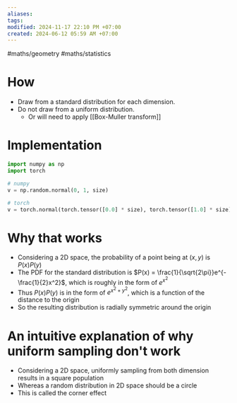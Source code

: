 ```yaml
---
aliases: 
tags: 
modified: 2024-11-17 22:10 PM +07:00
created: 2024-06-12 05:59 AM +07:00
---
```

#maths/geometry #maths/statistics 

# How
- Draw from a standard distribution for each dimension.
- Do not draw from a uniform distribution.
	- Or will need to apply [[Box-Muller transform]]
# Implementation
```python
import numpy as np
import torch

# numpy
v = np.random.normal(0, 1, size)

# torch
v = torch.normal(torch.tensor([0.0] * size), torch.tensor([1.0] * size))
```
# Why that works
- Considering a 2D space, the probability of a point being at $(x, y)$ is $P(x)P(y)$
- The PDF for the standard distribution is $P(x) = \frac{1}{\sqrt{2\pi}}e^{-\frac{1}{2}x^2}$, which is roughly in the form of $e^{x^2}$
- Thus $P(x)P(y)$ is in the form of $e^{x^2 + y^2}$, which is a function of the distance to the origin
- So the resulting distribution is radially symmetric around the origin
# An intuitive explanation of why uniform sampling don't work
- Considering a 2D space, uniformly sampling from both dimension results in a square population
- Whereas a random distribution in 2D space should be a circle
- This is called the corner effect